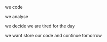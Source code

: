 we code


we analyse

we decide we are tired for the day

we want store our code and continue tomorrow


